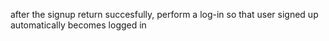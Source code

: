 after the signup return succesfully, perform a log-in so that user signed up automatically becomes logged in